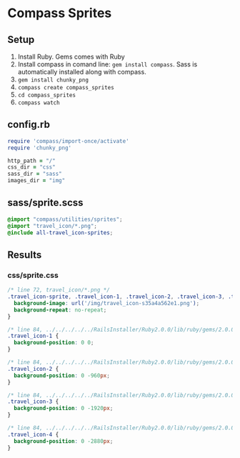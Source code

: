 # Compass Sprites

## Setup

1. Install Ruby. Gems comes with Ruby
2. Install compass in comand line: `gem install compass`. Sass is automatically installed along with compass.
3. `gem install chunky_png`
4. `compass create compass_sprites`
5. `cd compass_sprites`
6. `compass watch`

## config.rb

```rb
require 'compass/import-once/activate'
require 'chunky_png'

http_path = "/"
css_dir = "css"
sass_dir = "sass"
images_dir = "img"
```

## sass/sprite.scss

```scss
@import "compass/utilities/sprites";
@import "travel_icon/*.png";
@include all-travel_icon-sprites;	
```

## Results

### css/sprite.css

```css
/* line 72, travel_icon/*.png */
.travel_icon-sprite, .travel_icon-1, .travel_icon-2, .travel_icon-3, .travel_icon-4 {
  background-image: url('/img/travel_icon-s35a4a562e1.png');
  background-repeat: no-repeat;
}

/* line 84, ../../../../../RailsInstaller/Ruby2.0.0/lib/ruby/gems/2.0.0/gems/compass-core-1.0.3/stylesheets/compass/utilities/sprites/_base.scss */
.travel_icon-1 {
  background-position: 0 0;
}

/* line 84, ../../../../../RailsInstaller/Ruby2.0.0/lib/ruby/gems/2.0.0/gems/compass-core-1.0.3/stylesheets/compass/utilities/sprites/_base.scss */
.travel_icon-2 {
  background-position: 0 -960px;
}

/* line 84, ../../../../../RailsInstaller/Ruby2.0.0/lib/ruby/gems/2.0.0/gems/compass-core-1.0.3/stylesheets/compass/utilities/sprites/_base.scss */
.travel_icon-3 {
  background-position: 0 -1920px;
}

/* line 84, ../../../../../RailsInstaller/Ruby2.0.0/lib/ruby/gems/2.0.0/gems/compass-core-1.0.3/stylesheets/compass/utilities/sprites/_base.scss */
.travel_icon-4 {
  background-position: 0 -2880px;
}
```
